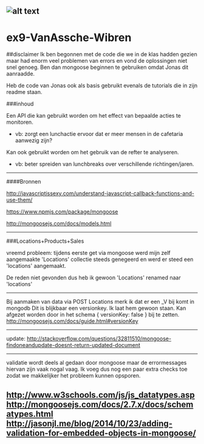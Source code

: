 ![alt text](http://www.thomasmore.be/sites/www.thomasmore.be/files/media/tm_vignet_web.png "Thomas More")
---
# ex9-VanAssche-Wibren

##disclaimer
Ik ben begonnen met de code die we in de klas hadden gezien maar had enorm veel problemen van errors en vond de oplossingen niet snel genoeg. 
Ben dan mongoose beginnen te gebruiken omdat Jonas dit aanraadde.

Heb de code van Jonas ook als basis gebruikt evenals de tutorials die in zijn readme staan.


###inhoud

Een API die kan gebruikt worden om het effect van bepaalde acties te monitoren. 
* vb: zorgt een lunchactie ervoor dat er meer mensen in de cafetaria aanwezig zijn?

Kan ook gebruikt worden om het gebruik van de refter te analyseren.
* vb: beter spreiden van lunchbreaks over verschillende richtingen/jaren.

---
####Bronnen

http://javascriptissexy.com/understand-javascript-callback-functions-and-use-them/

https://www.npmjs.com/package/mongoose

http://mongoosejs.com/docs/models.html

---
###Locations+Products+Sales

vreemd probleem: tijdens eerste get via mongoose werd mijn zelf aangemaakte 
'Locations' collectie steeds genegeerd en werd er steed een 'locations' aangemaakt.

De reden niet gevonden dus heb ik gewoon 'Locations' renamed naar 'locations'

---
Bij aanmaken van data via POST Locations merk ik dat er een _V bij komt in mongodb
Dit is blijkbaar een versionkey. Ik laat hem gewoon staan. Kan afgezet worden door in het schema
{ versionKey: false } bij te zetten.
http://mongoosejs.com/docs/guide.html#versionKey

---
update:
http://stackoverflow.com/questions/32811510/mongoose-findoneandupdate-doesnt-return-updated-document

----
validatie wordt deels al gedaan door mongoose maar de errormessages hiervan zijn vaak nogal vaag. 
Ik voeg dus nog een paar extra checks toe zodat we makkelijker het probleem kunnen opsporen.

http://www.w3schools.com/js/js_datatypes.asp
http://mongoosejs.com/docs/2.7.x/docs/schematypes.html
http://jasonjl.me/blog/2014/10/23/adding-validation-for-embedded-objects-in-mongoose/ 
---


